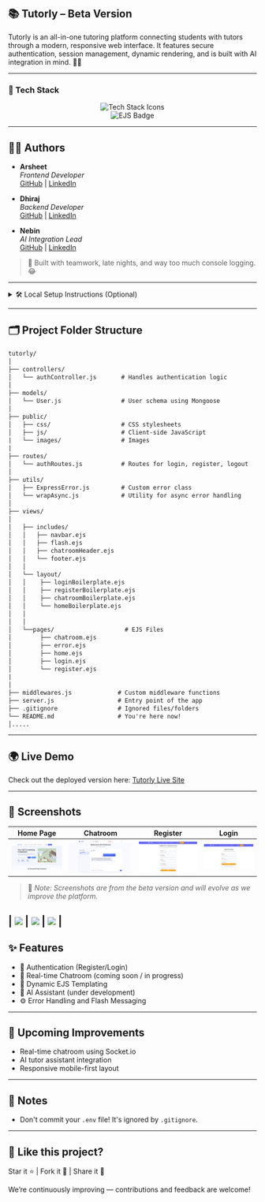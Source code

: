 ## 📚 Tutorly – Beta Version  


Tutorly is an all-in-one tutoring platform connecting students with tutors through a modern, responsive web interface. 
It features secure authentication, session management, dynamic rendering, and is built with AI integration in mind. 🧠✨

---

### 🚀 Tech Stack

<div align="center">

<!-- Skillicons -->
<img src="https://skillicons.dev/icons?i=js,nodejs,express,mongodb,css" alt="Tech Stack Icons" />

<!-- Custom EJS Badge -->
<br/>
<img src="https://img.shields.io/badge/EJS-8C8C8C?style=for-the-badge&logo=javascript&logoColor=white" alt="EJS Badge"/>

</div>

---

## 👨‍💻 Authors

- **Arsheet**  
  *Frontend Developer*  
  [GitHub](https://github.com/Arsheetkaur) | [LinkedIn](/#)

- **Dhiraj**  
  *Backend Developer*  
  [GitHub](https://github.com/dhirajdhande19) | [LinkedIn](www.linkedin.com/in/dhiraj-dhande-1a7262237)

- **Nebin**  
  *AI Integration Lead*  
  [GitHub](https://github.com/neb1n) | [LinkedIn](https://www.linkedin.com/in/nebin-babu-417a03353)

> 💬 Built with teamwork, late nights, and way too much console logging. 😂

---

<details>
<summary>🛠️ Local Setup Instructions (Optional)</summary>

<br/>

### 1️⃣ Clone the Repository

````bash
git clone https://github.com/your-username/tutorly.git
cd tutorly
````

### 2️⃣ Install Dependencies
````bash
npm install
````

### 3️⃣ Set Up Environment Variables
Create a .env file in the root directory and add:

````bash
MONGO_URL=your_mongo_connection_string        
SECRET="your_secret_code"
````

### 4️⃣ Run the Server

````bash
nodemon server.js
````
Then open your browser at:
 ````bash 
 http://localhost:2000
````

</details>

---

## 🗂️ Project Folder Structure

```plaintext
tutorly/
│
├── controllers/
│   └── authController.js       # Handles authentication logic
│
├── models/
│   └── User.js                 # User schema using Mongoose
│
├── public/
│   ├── css/                    # CSS stylesheets
│   ├── js/                     # Client-side JavaScript
|   └── images/                 # Images                  
|
├── routes/
│   └── authRoutes.js           # Routes for login, register, logout
│
├── utils/
│   ├── ExpressError.js         # Custom error class
│   └── wrapAsync.js            # Utility for async error handling
│
├── views/
│   
│   ├── includes/
│   │   ├── navbar.ejs
│   │   ├── flash.ejs
│   │   ├── chatroomHeader.ejs
│   │   └── footer.ejs          
│   │   
│   └── layout/
│   │    ├── loginBoilerplate.ejs
│   │    ├── registerBoilerplate.ejs
│   │    ├── chatroomBoilerplate.ejs
│   │    └── homeBoilerplate.ejs
│   │
│   │
│   └──pages/                    # EJS Files
│        ├── chatroom.ejs
│        ├── error.ejs            
│        ├── home.ejs
│        ├── login.ejs
│        └── register.ejs
|
│
├── middlewares.js             # Custom middleware functions
├── server.js                  # Entry point of the app
├── .gitignore                 # Ignored files/folders
└── README.md                  # You're here now!
│.....

```

---

## 🌍 Live Demo

Check out the deployed version here: [Tutorly Live Site](https://tutorly-jyu9.onrender.com)


---

## 📸 Screenshots

| Home Page | Chatroom | Register | Login |
|-----------|----------|----------|-------|
| ![Home Page](screenshots/home_page.png) | ![Chatroom Page](screenshots/chatroom_page.png) | ![Register Page](screenshots/register_page.png) | ![Login Page](screenshots/login_page.png) |

> 📌 *Note: Screenshots are from the beta version and will evolve as we improve the platform.*

| ![](screenshots/home.png) | ![](screenshots/chatroom.png) | ![](screenshots/login.png) |
---

## ✨ Features

- 🔐 Authentication (Register/Login)
- 👥 Real-time Chatroom (coming soon / in progress)
- 📄 Dynamic EJS Templating
- 🧠 AI Assistant (under development)
- ⚙️ Error Handling and Flash Messaging

---

## 🚧 Upcoming Improvements

- Real-time chatroom using Socket.io
- AI tutor assistant integration
- Responsive mobile-first layout

---
## 📌 Notes

* Don't commit your `.env` file! It's ignored by `.gitignore`.

---

## 🌟 Like this project?

Star it ⭐ | Fork it 🍴 | Share it 💬

We’re continuously improving — contributions and feedback are welcome!


